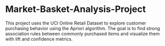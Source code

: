 # Market-Basket-Analysis-Project
This project uses the UCI Online Retail Dataset to explore customer purchasing behavior using the Apriori algorithm. The goal is to find strong association rules between commonly purchased items and visualize them with lift and confidence metrics.
